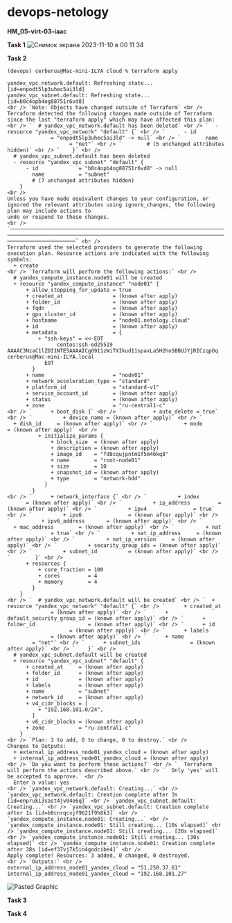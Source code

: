 # devops-netology
**HM_05-virt-03-iaac**

**Task 1**
![Снимок экрана 2023-11-10 в 00 11 34](https://github.com/Cerberstyle/devops-netology/assets/89096235/63c977c9-6c69-4bc2-b7c1-afcd1dce428c)


**Task 2**

`(devops) cerberus@Mac-mini-ILYA cloud % terraform apply                                  ` <br />
`yandex_vpc_network.default: Refreshing state... [id=enpodt5lp3uhec5ai3ld]` <br />
`yandex_vpc_subnet.default: Refreshing state... [id=b0c4opb4og88751r6vd8]` <br />
`` <br />
`Note: Objects have changed outside of Terraform` <br />
`` <br />
`Terraform detected the following changes made outside of Terraform since the last "terraform apply" which may have affected this plan:` <br />
`` <br />
`  # yandex_vpc_network.default has been deleted` <br />
`  - resource "yandex_vpc_network" "default" {` <br />
`      - id                        = "enpodt5lp3uhec5ai3ld" -> null` <br />
`        name                      = "net"` <br />
`        # (5 unchanged attributes hidden)` <br />
`    }` <br />
`` <br />
`  # yandex_vpc_subnet.default has been deleted` <br />
`  - resource "yandex_vpc_subnet" "default" {` <br />
`      - id             = "b0c4opb4og88751r6vd8" -> null` <br />
`        name           = "subnet"` <br />
`        # (7 unchanged attributes hidden)` <br />
`    }` <br />
`` <br />
`` <br />
`Unless you have made equivalent changes to your configuration, or ignored the relevant attributes using ignore_changes, the following plan may include actions to` <br />
`undo or respond to these changes.` <br />
`` <br />
`─────────────────────────────────────────────────────────────────────────────────────────────────────────────────────────────────────────────────────────────────` <br />
`` <br />
`Terraform used the selected providers to generate the following execution plan. Resource actions are indicated with the following symbols:` <br />
`  + create` <br />
`` <br />
`Terraform will perform the following actions:` <br />
`` <br />
`  # yandex_compute_instance.node01 will be created` <br />
`  + resource "yandex_compute_instance" "node01" {` <br />
`      + allow_stopping_for_update = true` <br />
`      + created_at                = (known after apply)` <br />
`      + folder_id                 = (known after apply)` <br />
`      + fqdn                      = (known after apply)` <br />
`      + gpu_cluster_id            = (known after apply)` <br />
`      + hostname                  = "node01.netology.cloud"` <br />
`      + id                        = (known after apply)` <br />
`      + metadata                  = {` <br />
`          + "ssh-keys" = <<-EOT` <br />
`                centos:ssh-ed25519 AAAAC3NzaC1lZDI1NTE5AAAAICgO911zWiTXIkud11spaxLa5H2hoSBBUJYjRICzqpOq cerberus@Mac-mini-ILYA.local` <br />
`            EOT` <br />
`        }` <br />
`      + name                      = "node01"` <br />
`      + network_acceleration_type = "standard"` <br />
`      + platform_id               = "standard-v1"` <br />
`      + service_account_id        = (known after apply)` <br />
`      + status                    = (known after apply)` <br />
`      + zone                      = "ru-central1-c"` <br />
`` <br />
`      + boot_disk {` <br />
`          + auto_delete = true` <br />
`          + device_name = (known after apply)` <br />
`          + disk_id     = (known after apply)` <br />
`          + mode        = (known after apply)` <br />
`` <br />
`          + initialize_params {` <br />
`              + block_size  = (known after apply)` <br />
`              + description = (known after apply)` <br />
`              + image_id    = "fd8cqujpntm1f5m46kq8"` <br />
`              + name        = "root-node01"` <br />
`              + size        = 10` <br />
`              + snapshot_id = (known after apply)` <br />
`              + type        = "network-hdd"` <br />
`            }` <br />
`        }` <br />
`` <br />
`      + network_interface {` <br />
`          + index              = (known after apply)` <br />
`          + ip_address         = (known after apply)` <br />
`          + ipv4               = true` <br />
`          + ipv6               = (known after apply)` <br />
`          + ipv6_address       = (known after apply)` <br />
`          + mac_address        = (known after apply)` <br />
`          + nat                = true` <br />
`          + nat_ip_address     = (known after apply)` <br />
`          + nat_ip_version     = (known after apply)` <br />
`          + security_group_ids = (known after apply)` <br />
`          + subnet_id          = (known after apply)` <br />
`        }` <br />
`` <br />
`      + resources {` <br />
`          + core_fraction = 100` <br />
`          + cores         = 4` <br />
`          + memory        = 4` <br />
`        }` <br />
`    }` <br />
`` <br />
`  # yandex_vpc_network.default will be created` <br />
`  + resource "yandex_vpc_network" "default" {` <br />
`      + created_at                = (known after apply)` <br />
`      + default_security_group_id = (known after apply)` <br />
`      + folder_id                 = (known after apply)` <br />
`      + id                        = (known after apply)` <br />
`      + labels                    = (known after apply)` <br />
`      + name                      = "net"` <br />
`      + subnet_ids                = (known after apply)` <br />
`    }` <br />
`` <br />
`  # yandex_vpc_subnet.default will be created` <br />
`  + resource "yandex_vpc_subnet" "default" {` <br />
`      + created_at     = (known after apply)` <br />
`      + folder_id      = (known after apply)` <br />
`      + id             = (known after apply)` <br />
`      + labels         = (known after apply)` <br />
`      + name           = "subnet"` <br />
`      + network_id     = (known after apply)` <br />
`      + v4_cidr_blocks = [` <br />
`          + "192.168.101.0/24",` <br />
`        ]` <br />
`      + v6_cidr_blocks = (known after apply)` <br />
`      + zone           = "ru-central1-c"` <br />
`    }` <br />
`` <br />
`Plan: 3 to add, 0 to change, 0 to destroy.` <br />
`` <br />
`Changes to Outputs:` <br />
`  + external_ip_address_node01_yandex_cloud = (known after apply)` <br />
`  + internal_ip_address_node01_yandex_cloud = (known after apply)` <br />
`` <br />
`Do you want to perform these actions?` <br />
`  Terraform will perform the actions described above.` <br />
`  Only 'yes' will be accepted to approve.` <br />
`` <br />
`  Enter a value: yes` <br />
`` <br />
`yandex_vpc_network.default: Creating...` <br />
`yandex_vpc_network.default: Creation complete after 3s [id=enpruki3sast4jv04e6q]` <br />
`yandex_vpc_subnet.default: Creating...` <br />
`yandex_vpc_subnet.default: Creation complete after 1s [id=b0cnrqcvjf9621f9h8k3]` <br />
`yandex_compute_instance.node01: Creating...` <br />
`yandex_compute_instance.node01: Still creating... [10s elapsed]` <br />
`yandex_compute_instance.node01: Still creating... [20s elapsed]` <br />
`yandex_compute_instance.node01: Still creating... [30s elapsed]` <br />
`yandex_compute_instance.node01: Creation complete after 38s [id=ef37vj7k5in4godcibe4]` <br />
`` <br />
`Apply complete! Resources: 3 added, 0 changed, 0 destroyed.` <br />
`` <br />
`Outputs:` <br />
`` <br />
`external_ip_address_node01_yandex_cloud = "51.250.37.61"` <br />
`internal_ip_address_node01_yandex_cloud = "192.168.101.27"` <br />

![Pasted Graphic](https://github.com/Cerberstyle/devops-netology/assets/89096235/1e76ec96-57b8-4751-9682-f438bdb4412e)

**Task 3**


**Task 4**
